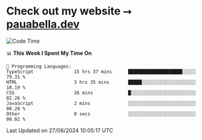 # Check out my website ⭢ [pauabella.dev](https://pauabella.dev)

<!--START_SECTION:waka-->
![Code Time](http://img.shields.io/badge/Code%20Time-3%2C502%20hrs%2034%20mins-blue)

📊 **This Week I Spent My Time On** 

```text
💬 Programming Languages: 
TypeScript               15 hrs 37 mins      ████████████████████░░░░░   79.31 % 
HTML                     3 hrs 35 mins       █████░░░░░░░░░░░░░░░░░░░░   18.19 % 
CSS                      26 mins             █░░░░░░░░░░░░░░░░░░░░░░░░   02.26 % 
JavaScript               2 mins              ░░░░░░░░░░░░░░░░░░░░░░░░░   00.20 % 
Other                    0 secs              ░░░░░░░░░░░░░░░░░░░░░░░░░   00.02 % 
```


 Last Updated on 27/06/2024 10:05:17 UTC
<!--END_SECTION:waka-->
